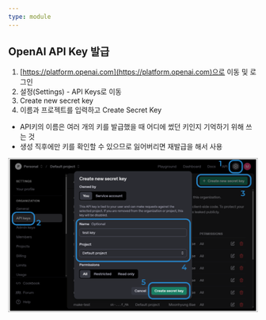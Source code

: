 ```yaml
---
type: module
---
```

## OpenAI API Key 발급

1. [https://platform.openai.com](https://platform.openai.com)으로 이동 및 로그인
2. 설정(Settings) - API Keys로 이동
3. Create new secret key
4. 이름과 프로젝트를 입력하고 Create Secret Key

- API키의 이름은 여러 개의 키를 발급했을 때 어디에 썼던 키인지 기억하기 위해 쓰는 것
- 생성 직후에만 키를 확인할 수 있으므로 잃어버리면 재발급을 해서 사용

![](../attachments/chatgpt-api_key.png)